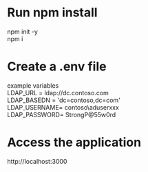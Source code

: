# Run npm install
npm init -y  
npm i  

# Create a .env file
example variables  
LDAP_URL = ldap://dc.contoso.com  
LDAP_BASEDN = 'dc=contoso,dc=com'  
LDAP_USERNAME= contoso\aduserxxx  
LDAP_PASSWORD= StrongP@55w0rd  

# Access the application  
http://localhost:3000  
